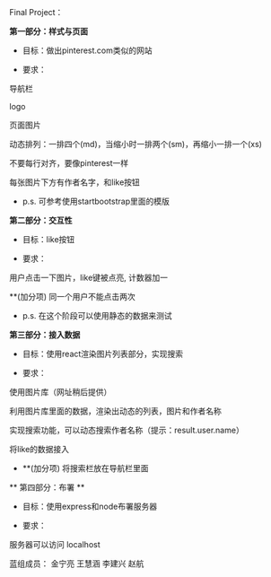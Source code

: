 Final Project：


**第一部分：样式与页面**

- 目标：做出pinterest.com类似的网站

- 要求：

导航栏

logo

页面图片

动态排列：一排四个(md)，当缩小时一排两个(sm)，再缩小一排一个(xs)

不要每行对齐，要像pinterest一样

每张图片下方有作者名字，和like按钮

- p.s. 可参考使用startbootstrap里面的模版


**第二部分：交互性**

- 目标：like按钮

- 要求：

用户点击一下图片，like键被点亮, 计数器加一

**(加分项) 同一个用户不能点击两次

- p.s. 在这个阶段可以使用静态的数据来测试


**第三部分：接入数据**

- 目标：使用react渲染图片列表部分，实现搜索

- 要求：

使用图片库（网址稍后提供）

利用图片库里面的数据，渲染出动态的列表，图片和作者名称

实现搜索功能，可以动态搜索作者名称（提示：result.user.name）

将like的数据接入

- **(加分项) 将搜索栏放在导航栏里面


** 第四部分：布署 **

- 目标：使用express和node布署服务器

- 要求：

服务器可以访问 localhost




蓝组成员：
金宁亮
王慧涵
李建兴
赵航
